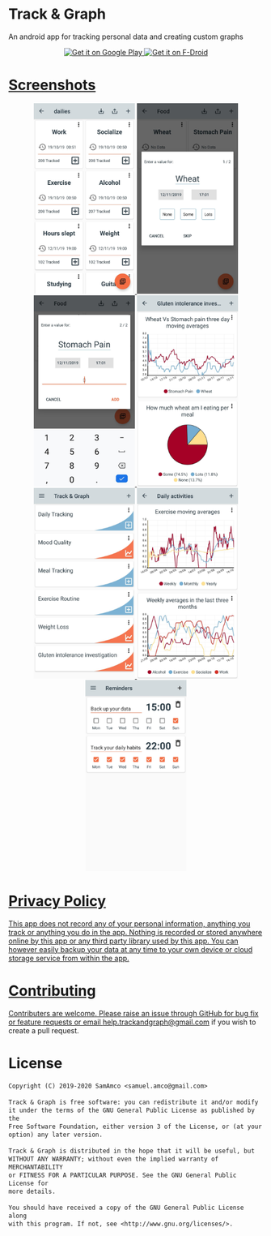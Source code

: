 # Track & Graph
An android app for tracking personal data and creating custom graphs

<p align="center">
	<a href='https://play.google.com/store/apps/details?id=com.samco.trackandgraph'>
		<img alt='Get it on Google Play' src='https://play.google.com/intl/en_gb/badges/static/images/badges/en_badge_web_generic.png' height="100px" />
	<a href='https://f-droid.org/packages/com.samco.trackandgraph/'>
		<img alt='Get it on F-Droid' src='https://fdroid.gitlab.io/artwork/badge/get-it-on.png' height="100px" />
</p>

# Screenshots
<p align="center">
	<img src="./fastlane/metadata/android/en-GB/images/phoneScreenshots/1_en-GB.jpeg" width="200px" />
	<img src="./fastlane/metadata/android/en-GB/images/phoneScreenshots/2_en-GB.jpeg" width="200px" />
	<img src="./fastlane/metadata/android/en-GB/images/phoneScreenshots/3_en-GB.jpeg" width="200px" />
	<img src="./fastlane/metadata/android/en-GB/images/phoneScreenshots/4_en-GB.jpeg" width="200px" />
	<img src="./fastlane/metadata/android/en-GB/images/phoneScreenshots/5_en-GB.jpeg" width="200px" />
	<img src="./fastlane/metadata/android/en-GB/images/phoneScreenshots/6_en-GB.jpeg" width="200px" />
	<img src="./fastlane/metadata/android/en-GB/images/phoneScreenshots/7_en-GB.jpeg" width="200px" />
</p>

# Privacy Policy
This app does not record any of your personal information, anything you track or anything you do in the app. Nothing is recorded or stored anywhere online by this app or any third party library used by this app. You can however easily backup your data at any time to your own device or cloud storage service from within the app.

# Contributing
Contributers are welcome. Please raise an issue through GitHub for bug fix or feature requests or email help.trackandgraph@gmail.com if you wish to create a pull request. 

# License
    Copyright (C) 2019-2020 SamAmco <samuel.amco@gmail.com>
    
    Track & Graph is free software: you can redistribute it and/or modify
    it under the terms of the GNU General Public License as published by the
    Free Software Foundation, either version 3 of the License, or (at your
    option) any later version.
    
    Track & Graph is distributed in the hope that it will be useful, but
    WITHOUT ANY WARRANTY; without even the implied warranty of MERCHANTABILITY
    or FITNESS FOR A PARTICULAR PURPOSE. See the GNU General Public License for
    more details.
    
    You should have received a copy of the GNU General Public License along
    with this program. If not, see <http://www.gnu.org/licenses/>.
